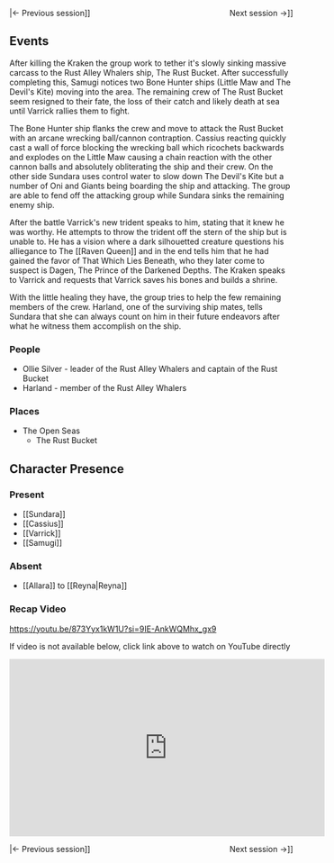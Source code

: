 |← Previous session]] <span style="float: right;">Next session →]]</span>

## Events
After killing the Kraken the group work to tether it's slowly sinking massive carcass to the Rust Alley Whalers ship, The Rust Bucket. After successfully completing this, Samugi notices two Bone Hunter ships (Little Maw and The Devil's Kite) moving into the area. The remaining crew of The Rust Bucket seem resigned to their fate, the loss of their catch and likely death at sea until Varrick rallies them to fight.

The Bone Hunter ship flanks the crew and move to attack the Rust Bucket with an arcane wrecking ball/cannon contraption. Cassius reacting quickly cast a wall of force blocking the wrecking ball which ricochets backwards and explodes on the Little Maw causing a chain reaction with the other cannon balls and absolutely obliterating the ship and their crew. On the other side Sundara uses control water to slow down The Devil's Kite but a number of Oni and Giants being boarding the ship and attacking. The group are able to fend off the attacking group while Sundara sinks the remaining enemy ship. 

After the battle Varrick's new trident speaks to him, stating that it knew he was worthy. He attempts to throw the trident off the stern of the ship but is unable to. He has a vision where a dark silhouetted creature questions his alliegance to The [[Raven Queen]] and in the end tells him that he had gained the favor of That Which Lies Beneath, who they later come to suspect is Dagen, The Prince of the Darkened Depths. The Kraken speaks to Varrick and requests that Varrick saves his bones and builds a shrine.

With the little healing they have, the group tries to help the few remaining members of the crew. Harland, one of the surviving ship mates, tells Sundara that she can always count on him in their future endeavors after what he witness them accomplish on the ship. 

### People
- Ollie Silver - leader of the Rust Alley Whalers and captain of the Rust Bucket
- Harland - member of the Rust Alley Whalers

### Places 
- The Open Seas  
	- The Rust Bucket

## Character Presence 
### Present
- [[Sundara]] 
- [[Cassius]] 
- [[Varrick]] 
- [[Samugi]] 
### Absent
- [[Allara]] to [[Reyna|Reyna]]

### Recap Video
https://youtu.be/873Yyx1kW1U?si=9IE-AnkWQMhx_gx9

If video is not available below, click link above to watch on YouTube directly

<iframe width="560" height="315" src="https://www.youtube.com/embed/873Yyx1kW1U?si=FK3E-E7DjNFWllvu" title="YouTube video player" frameborder="0" allow="accelerometer; autoplay; clipboard-write; encrypted-media; gyroscope; picture-in-picture; web-share" referrerpolicy="strict-origin-when-cross-origin" allowfullscreen></iframe>

|← Previous session]] <span style="float: right;">Next session →]]</span>